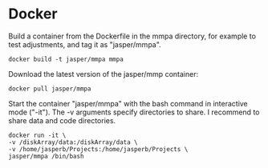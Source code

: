 Docker
======


Build a container from the Dockerfile in the mmpa directory, for example to test 
adjustments, and tag it as "jasper/mmpa".
```
docker build -t jasper/mmpa mmpa
```

Download the latest version of the jasper/mmp container:
```
docker pull jasper/mmpa
```

Start the container "jasper/mmpa" with the bash command in interactive mode 
("-it"). The -v arguments specify directories to share. I recommend to share 
data and code directories.
```
docker run -it \
-v /diskArray/data:/diskArray/data \
-v /home/jasperb/Projects:/home/jasperb/Projects \
jasper/mmpa /bin/bash
```




